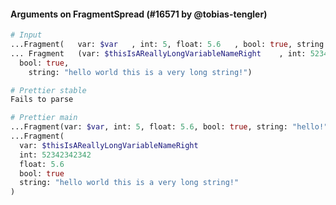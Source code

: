 #### Arguments on FragmentSpread (#16571 by @tobias-tengler)

<!-- prettier-ignore -->
```graphql
# Input
...Fragment(   var: $var   , int: 5, float: 5.6   , bool: true, string: "hello!")
... Fragment   (var: $thisIsAReallyLongVariableNameRight    , int: 52342342342, float: 5.6,
  bool: true,
    string: "hello world this is a very long string!")

# Prettier stable
Fails to parse

# Prettier main
...Fragment(var: $var, int: 5, float: 5.6, bool: true, string: "hello!")
...Fragment(
  var: $thisIsAReallyLongVariableNameRight
  int: 52342342342
  float: 5.6
  bool: true
  string: "hello world this is a very long string!"
)
```

